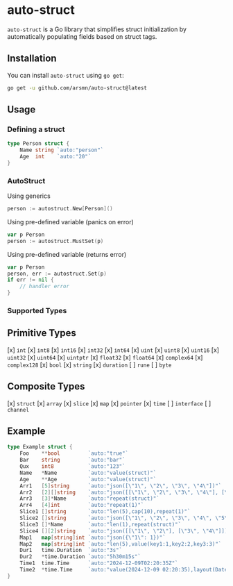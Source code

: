 # auto-struct

`auto-struct` is a Go library that simplifies struct initialization by automatically populating fields based on struct tags.

## Installation

You can install `auto-struct` using `go get`:

```bash
go get -u github.com/arsmn/auto-struct@latest
```

## Usage

### Defining a struct

```go
type Person struct {
	Name string `auto:"person"`
	Age  int    `auto:"20"`
}
```

### AutoStruct

Using generics
```go
person := autostruct.New[Person]()
```

Using pre-defined variable (panics on error)
```go
var p Person
person := autostruct.MustSet(p)
```

Using pre-defined variable (returns error)
```go
var p Person
person, err := autostruct.Set(p)
if err != nil {
    // handler error
}
```

### Supported Types

## Primitive Types

[x] `int`
[x] `int8`
[x] `int16`
[x] `int32`
[x] `int64`
[x] `uint`
[x] `uint8`
[x] `uint16`
[x] `uint32`
[x] `uint64`
[x] `uintptr`
[x] `float32`
[x] `float64`
[x] `complex64`
[x] `complex128`
[x] `bool`
[x] `string`
[x] `duration`
[ ] `rune`
[ ] `byte`

## Composite Types

[x] `struct`
[x] `array`
[x] `slice`
[x] `map`
[x] `pointer`
[x] `time`
[ ] `interface`
[ ] `channel`


## Example

```go
type Example struct {
	Foo    **bool         `auto:"true"`
	Bar    string         `auto:"bar"`
	Qux    int8           `auto:"123"`
	Name   *Name          `auto:"value(struct)"`
	Age    **Age          `auto:"value(struct)"`
	Arr1   [5]string      `auto:"json([\"1\", \"2\", \"3\", \"4\"])"`
	Arr2   [2][]string    `auto:"json([[\"1\", \"2\", \"3\", \"4\"], [\"5\", \"6\", \"7\", \"8\"]])"`
	Arr3   [3]*Name       `auto:"repeat(struct)"`
	Arr4   [4]int         `auto:"repeat(1)"`
	Slice1 []string       `auto:"len(5),cap(10),repeat(1)"`
	Slice2 []string       `auto:"json([\"1\", \"2\", \"3\", \"4\", \"5\"])"`
	Slice3 []*Name        `auto:"len(1),repeat(struct)"`
	Slice4 [][2]string    `auto:"json([[\"1\", \"2\"], [\"3\", \"4\"]])"`
	Map1   map[string]int `auto:"json({\"1\": 1})"`
	Map2   map[string]int `auto:"len(5),value(key1:1,key2:2,key3:3)"`
	Dur1   time.Duration  `auto:"3s"`
	Dur2   *time.Duration `auto:"5h30m15s"`
	Time1  time.Time      `auto:"2024-12-09T02:20:35Z"`
	Time2  *time.Time     `auto:"value(2024-12-09 02:20:35),layout(DateTime)"`
}
```

